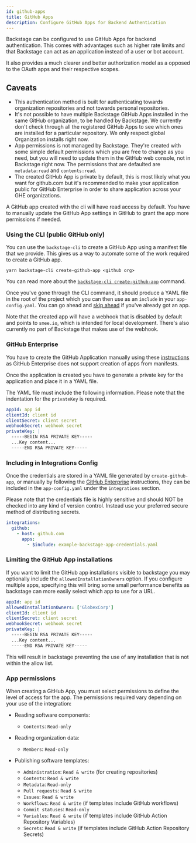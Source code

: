 ```yaml
---
id: github-apps
title: GitHub Apps
description: Configure GitHub Apps for Backend Authentication
---
```


Backstage can be configured to use GitHub Apps for backend authentication. This
comes with advantages such as higher rate limits and that Backstage can act as
an application instead of a user or bot account.

It also provides a much clearer and better authorization model as a opposed to
the OAuth apps and their respective scopes.

## Caveats

- This authentication method is built for authenticating towards
  organization repositories and not towards personal repositories.
- It's not possible to have multiple Backstage GitHub Apps installed in the same
  GitHub organization, to be handled by Backstage. We currently don't check
  through all the registered GitHub Apps to see which ones are installed for a
  particular repository. We only respect global Organization installs right now.
- App permissions is not managed by Backstage. They're created with some simple
  default permissions which you are free to change as you need, but you will
  need to update them in the GitHub web console, not in Backstage right now. The
  permissions that are defaulted are `metadata:read` and `contents:read`.
- The created GitHub App is private by default, this is most likely what you
  want for github.com but it's recommended to make your application public for
  GitHub Enterprise in order to share application across your GHE organizations.

A GitHub app created with the cli will have read
access by default. You have to manually update the GitHub App settings in GitHub
to grant the app more permissions if needed.

### Using the CLI (public GitHub only)

You can use the `backstage-cli` to create a GitHub App using a manifest file
that we provide. This gives us a way to automate some of the work required to
create a GitHub app.

```console
yarn backstage-cli create-github-app <github org>
```

You can read more about the
[`backstage-cli create-github-app`](../../local-dev/cli-commands.md#create-github-app) command.

Once you've gone through the CLI command, it should produce a YAML file in the
root of the project which you can then use as an `include` in your
`app-config.yaml`. You can go ahead and
[skip ahead](#including-in-integrations-config) if you've already got an app.

Note that the created app will have a webhook that is disabled by default and
points to `smee.io`, which is intended for local development. There's also
currently no part of Backstage that makes use of the webhook.

### GitHub Enterprise

You have to create the GitHub Application manually using these
[instructions](https://docs.github.com/en/free-pro-team@latest/developers/apps/creating-a-github-app)
as GitHub Enterprise does not support creation of apps from manifests.

Once the application is created you have to generate a private key for the
application and place it in a YAML file.

The YAML file must include the following information. Please note that the
indentation for the `privateKey` is required.

```yaml
appId: app id
clientId: client id
clientSecret: client secret
webhookSecret: webhook secret
privateKey: |
  -----BEGIN RSA PRIVATE KEY-----
  ...Key content...
  -----END RSA PRIVATE KEY-----
```

### Including in Integrations Config

Once the credentials are stored in a YAML file generated by `create-github-app`,
or manually by following the [GitHub Enterprise](#github-enterprise)
instructions, they can be included in the `app-config.yaml` under the
`integrations` section.

Please note that the credentials file is highly sensitive and should NOT be
checked into any kind of version control. Instead use your preferred secure
method of distributing secrets.

```yaml
integrations:
  github:
    - host: github.com
      apps:
        - $include: example-backstage-app-credentials.yaml
```

### Limiting the GitHub App installations

If you want to limit the GitHub app installations visible to backstage you may
optionally include the `allowedInstallationOwners` option. If you configure
multiple apps, specifying this will bring some small performance benefits
as backstage can more easily select which app to use for a URL.

```yaml
appId: app id
allowedInstallationOwners: ['GlobexCorp']
clientId: client id
clientSecret: client secret
webhookSecret: webhook secret
privateKey: |
  -----BEGIN RSA PRIVATE KEY-----
  ...Key content...
  -----END RSA PRIVATE KEY-----
```

This will result in backstage preventing the use of any installation that is not
within the allow list.

### App permissions

When creating a GitHub App, you must select permissions to define the level of
access for the app. The permissions required vary depending on your use of the
integration:

- Reading software components:
  - `Contents`: `Read-only`
- Reading organization data:
  - `Members`: `Read-only`
- Publishing software templates:

  - `Administration`: `Read & write` (for creating repositories)
  - `Contents`: `Read & write`
  - `Metadata`: `Read-only`
  - `Pull requests`: `Read & write`
  - `Issues`: `Read & write`
  - `Workflows`: `Read & write` (if templates include GitHub workflows)
  - `Commit statuses`: `Read-only`
  - `Variables`: `Read & write` (if templates include GitHub Action Repository Variables)
  - `Secrets`: `Read & write` (if templates include GitHub Action Repository Secrets)
